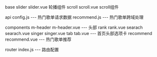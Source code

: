base
    slider
        slider.vue 轮播组件
    scroll
        scroll.vue scroll组件

api
    config.js --- 热门歌单请求数据
    recommend.js --- 热门歌单跨域处理


components
    m-header
        m-header.vue --- 头部
    rank
        rank.vue
    searach
        searach.vue
    singer
        singer.vue
    tab
        tab.vue --- 首页头部选项卡
    recommend
        recommend.vue --- 热门歌单推荐

router
    index.js --- 路由配置
